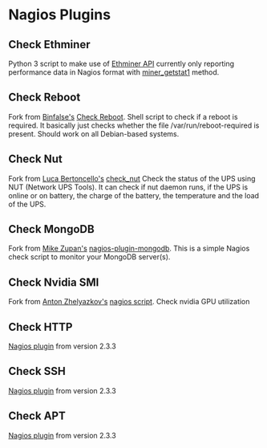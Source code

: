 # Nagios Plugins

## Check Ethminer
Python 3 script to make use of [Ethminer API](https://github.com/ethereum-mining/ethminer/blob/master/docs/API_DOCUMENTATION.md) currently only reporting performance data in Nagios format with [miner_getstat1](https://github.com/ethereum-mining/ethminer/blob/master/docs/API_DOCUMENTATION.md#miner_getstat1) method.

## Check Reboot
Fork from [Binfalse's](https://binfalse.de/) [Check Reboot](https://binfalse.de/software/monitoring/check_reboot/). Shell script to check if a reboot is required.
It basically just checks whether the file /var/run/reboot-required is present. Should work on all Debian-based systems.

## Check Nut
Fork from [Luca Bertoncello's](http://www.lucabert.de/programs/) [check_nut](http://www.lucabert.de/programs/download.php?id=18) Check the status of the UPS using NUT (Network UPS Tools). It can check if nut daemon runs, if the UPS is online or on battery, the charge of the battery, the temperature and the load of the UPS.

## Check MongoDB
Fork from [Mike Zupan's](https://github.com/mzupan) [nagios-plugin-mongodb](https://github.com/mzupan/nagios-plugin-mongodb). This is a simple Nagios check script to monitor your MongoDB server(s).

## Check Nvidia SMI
Fork from [Anton Zhelyazkov's](https://github.com/antonzhelyazkov) [nagios script](https://github.com/antonzhelyazkov/nagiosScripts). Check nvidia GPU utilization

## Check HTTP
[Nagios plugin](https://www.nagios.org/downloads/nagios-plugins/) from version 2.3.3

## Check SSH
[Nagios plugin](https://www.nagios.org/downloads/nagios-plugins/) from version 2.3.3

## Check APT
[Nagios plugin](https://www.nagios.org/downloads/nagios-plugins/) from version 2.3.3
